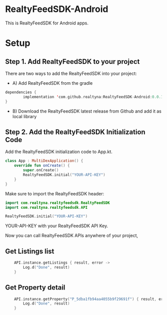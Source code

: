 # RealtyFeedSDK-Android

This is RealtyFeedSDK for Android apps.

# Setup
## Step 1. Add RealtyFeedSDK to your project
There are two ways to add the RealtyFeedSDK into your project:
* A) Add RealtyFeedSDK from the gradle
```kotlin
dependencies {
        implementation 'com.github.realtyna:RealtyFeedSDK-Android:0.0.1'
}
```

* B) Download the RealtyFeedSDK latest release from Github and add it as local library 

## Step 2. Add the RealtyFeedSDK Initialization Code
Add the RealtyFeedSDK initialization code to App.kt.

```kotlin
class App : MultiDexApplication() {
    override fun onCreate() {
        super.onCreate()
        RealtyFeedSDK.initial("YOUR-API-KEY")
    }
}
```

Make sure to import the RealtyFeedSDK header:
```kotlin
import com.realtyna.realtyfeedsdk.RealtyFeedSDK
import com.realtyna.realtyfeedsdk.API
```

```kotlin
RealtyFeedSDK.initial("YOUR-API-KEY")
```
YOUR-API-KEY with your RealtyFeedSDK API Key.

Now you can call RealtyFeedSDK APIs anywhere of your project,

## Get Listings list
```kotlin
    API.instance.getListings { result, error ->
        Log.d("Done", result)
    }
```

## Get Property detail
```kotlin
    API.instance.getProperty("P_5dba1fb94aa4055b9f29691f") { result, error ->
        Log.d("Done", result)
    }
```

